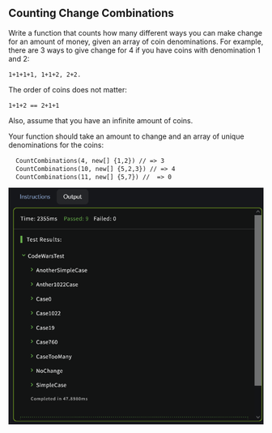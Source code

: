 ## Counting Change Combinations

Write a function that counts how many different ways you can make change for an amount of money, given an array of coin denominations. For example, there are 3 ways to give change for 4 if you have coins with denomination 1 and 2:

```
1+1+1+1, 1+1+2, 2+2.
```
The order of coins does not matter:
```
1+1+2 == 2+1+1
```
Also, assume that you have an infinite amount of coins.

Your function should take an amount to change and an array of unique denominations for the coins:
```
  CountCombinations(4, new[] {1,2}) // => 3
  CountCombinations(10, new[] {5,2,3}) // => 4
  CountCombinations(11, new[] {5,7}) //  => 0

```

![](screenshot.PNG)